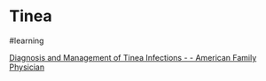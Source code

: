 # Tinea
#learning

[Diagnosis and Management of Tinea Infections - - American Family Physician](https://www.aafp.org/afp/2014/1115/p702.html#sec-1)
